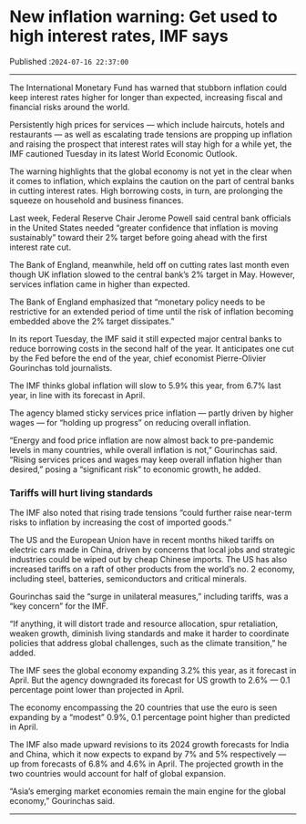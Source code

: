 # New inflation warning: Get used to high interest rates, IMF says

Published :`2024-07-16 22:37:00`

---

The International Monetary Fund has warned that stubborn inflation could keep interest rates higher for longer than expected, increasing fiscal and financial risks around the world.

Persistently high prices for services — which include haircuts, hotels and restaurants — as well as escalating trade tensions are propping up inflation and raising the prospect that interest rates will stay high for a while yet, the IMF cautioned Tuesday in its latest World Economic Outlook.

The warning highlights that the global economy is not yet in the clear when it comes to inflation, which explains the caution on the part of central banks in cutting interest rates. High borrowing costs, in turn, are prolonging the squeeze on household and business finances.

Last week, Federal Reserve Chair Jerome Powell said central bank officials in the United States needed “greater confidence that inflation is moving sustainably” toward their 2% target before going ahead with the first interest rate cut.

The Bank of England, meanwhile, held off on cutting rates last month even though UK inflation slowed to the central bank’s 2% target in May. However, services inflation came in higher than expected.

The Bank of England emphasized that “monetary policy needs to be restrictive for an extended period of time until the risk of inflation becoming embedded above the 2% target dissipates.”

In its report Tuesday, the IMF said it still expected major central banks to reduce borrowing costs in the second half of the year. It anticipates one cut by the Fed before the end of the year, chief economist Pierre-Olivier Gourinchas told journalists.

The IMF thinks global inflation will slow to 5.9% this year, from 6.7% last year, in line with its forecast in April.

The agency blamed sticky services price inflation — partly driven by higher wages — for “holding up progress” on reducing overall inflation.

“Energy and food price inflation are now almost back to pre-pandemic levels in many countries, while overall inflation is not,” Gourinchas said. “Rising services prices and wages may keep overall inflation higher than desired,” posing a “significant risk” to economic growth, he added.

### Tariffs will hurt living standards

The IMF also noted that rising trade tensions “could further raise near-term risks to inflation by increasing the cost of imported goods.”

The US and the European Union have in recent months hiked tariffs on electric cars made in China, driven by concerns that local jobs and strategic industries could be wiped out by cheap Chinese imports. The US has also increased tariffs on a raft of other products from the world’s no. 2 economy, including steel, batteries, semiconductors and critical minerals.

Gourinchas said the “surge in unilateral measures,” including tariffs, was a “key concern” for the IMF.

“If anything, it will distort trade and resource allocation, spur retaliation, weaken growth, diminish living standards and make it harder to coordinate policies that address global challenges, such as the climate transition,” he added.

The IMF sees the global economy expanding 3.2% this year, as it forecast in April. But the agency downgraded its forecast for US growth to 2.6% — 0.1 percentage point lower than projected in April.

The economy encompassing the 20 countries that use the euro is seen expanding by a “modest” 0.9%, 0.1 percentage point higher than predicted in April.

The IMF also made upward revisions to its 2024 growth forecasts for India and China, which it now expects to expand by 7% and 5% respectively — up from forecasts of 6.8% and 4.6% in April. The projected growth in the two countries would account for half of global expansion.

“Asia’s emerging market economies remain the main engine for the global economy,” Gourinchas said.

---

